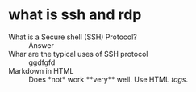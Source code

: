 # what is ssh and rdp
<dl>
  <dt>What is a Secure shell (SSH) Protocol?</dt>
  <dd>Answer</dd>
<dt>Whar are the typical uses of SSH protocol</dt>
  <dd>ggdfgfd</dd>
  <dt>Markdown in HTML</dt>
  <dd>Does *not* work **very** well. Use HTML <em>tags</em>.</dd>
</dl>
